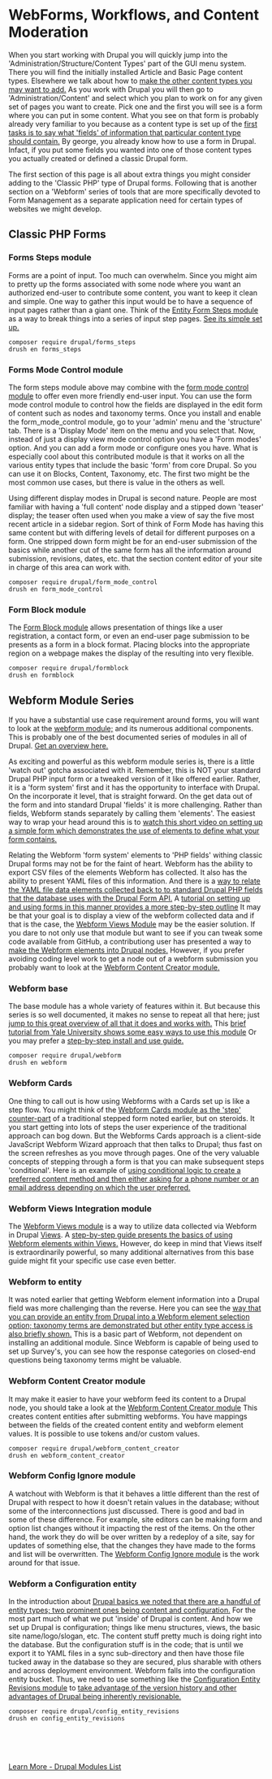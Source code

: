 
# WebForms, Workflows, and Content Moderation

When you start working with Drupal you will quickly jump into the 'Administration/Structure/Content Types' part of the GUI menu system.  There you will find the initially installed Article and Basic Page content types.  Elsewhere we talk about how to [make the other content types you may want to add.](../book/contenttypes.md) As you work with Drupal you will then go to 'Administration/Content' and select which you plan to work on for any given set of pages you want to create.  Pick one and the first you will see is a form where you can put in some content.  What you see on that form is probably already very familiar to you because as a content type is set up of the [first tasks is to say what 'fields' of information that particular content type should contain.](../book/contenttype.md#add-content-type)  By george, you already know how to use a form in Drupal.  Infact, if you put some fields you wanted into one of those content types you actually created or defined a classic Drupal form.

The first section of this page is all about extra things you might consider adding to the 'Classic PHP' type of Drupal forms.  Following that is another section on a 'Webform' series of tools that are more specifically devoted to Form Management as a separate application need for certain types of websites we might develop.

## Classic PHP Forms

### Forms Steps module

Forms are a point of input.  Too much can overwhelm.  Since you might aim to pretty up the forms associated with some node where you want an authorized end-user to contribute some content, you want to keep it clean and simple.  One way to gather this input would be to have a sequence of input pages rather than a giant one.  Think of the [Entity Form Steps module](https://www.drupal.org/project/entity_form_steps) as a way to break things into a series of input step pages.  [See its simple set up.](https://www.drupal.org/files/project-images/Screen%20Recording%202022-05-23%20at%201.50.12%20PM.gif)  

`composer require drupal/forms_steps`<br>
`drush en forms_steps`

### Forms Mode Control module

The form steps module above may combine with the [form mode control module](https://www.drupal.org/project/form_mode_control) to offer even more friendly end-user input.  You can use the form mode control module to control how the fields are displayed in the edit form of content such as nodes and taxonomy terms.  Once you install and enable the form_mode_control module, go to your 'admin' menu and the 'structure' tab.  There is a 'Display Mode' item on the menu and you select that.  Now, instead of just a display view mode control option you have a 'Form modes' option.  And you can add a form mode or configure ones you have.  What is especially cool about this contributed module is that it works on all the various entity types that include the basic 'form' from core Drupal.  So you can use it on Blocks, Content, Taxonomy, etc.  The first two might be the most common use cases, but there is value in the others as well.

Using different display modes in Drupal is second nature.  People are most familiar with having a 'full content' node display and a stipped down 'teaser' display; the teaser often used when you make a view of say the five most recent article in a sidebar region.  Sort of think of Form Mode has having this same content but with differing levels of detail for different purposes on a form.  One stripped down form might be for an end-user submission of the basics while another cut of the same form has all the information around submission, revisions, dates, etc. that the section content editor of your site in charge of this area can work with.

`composer require drupal/form_mode_control`<br>
`drush en form_mode_control`

### Form Block module

The [Form Block module](https://www.drupal.org/project/formblock) allows presentation of things like a user registration, a contact form, or even an end-user page submission to be presents as a form in a block format. Placing blocks into the appropriate region on a webpage makes the display of the resulting into very flexible.

`composer require drupal/formblock`<br>
`drush en formblock`


## Webform Module Series

If you have a substantial use case requirement around forms, you will want to look at the [webform module;](https://www.drupal.org/project/webform) and its numerous additional components.  This is probably one of the best documented series of modules in all of Drupal.  [Get an overview here.](https://www.youtube.com/watch?v=VncMRSwjVto)

As exciting and powerful as this webform module series is, there is a little 'watch out' gotcha associated with it.  Remember, this is NOT your standard Drupal PHP input form or a tweaked version of it like offered earlier.  Rather, it is a 'form system' first and it has the opportunity to interface with Drupal.  On the incorporate it level, that is straight forward.  On the get data out of the form and into standard Drupal 'fields' it is more challenging.  Rather than fields, Webform stands separately by calling them 'elements'.  The easiest way to wrap your head around this is to [watch this short video on setting up a simple form which demonstrates the use of elements to define what your form contains.](https://www.youtube.com/watch?v=fr3kTiYKNls)

Relating the Webform 'form system' elements to 'PHP fields' withing classic Drupal forms may not be for the faint of heart.  Webform has the ability to export CSV files of the elements Webform has collected.  It also has the ability to present YAML files of this information.  And there is a [way to relate the YAML file data elements collected back to to standard Drupal PHP fields that the database uses with the Drupal Form API.](https://www.jrockowitz.com/blog/webform-apis)  A [tutorial on setting up and using forms in this manner provides a more step-by-step outline](https://www.specbee.com/blogs/drupal-9-webform-module)  It may be that your goal is to display a view of the webform collected data and if that is the case, the [Webform Views Module](#webform-views-integration-module) may be the easier solution.  If you dare to not only use that module but want to see if you can tweak some code available from GitHub, a contributiong user has presented a way to [make the Webform elements into Drupal nodes.](https://github.com/owenmorrill/subtonode) However, if you prefer avoiding coding level work to get a node out of a webform submission you probably want to look at the [Webform Content Creator module.](#webform-content-creator-module)

### Webform base

The base module has a whole variety of features within it.  But because this series is so well documented, it makes no sense to repeat all that here; just [jump to this great overview of all that it does and works with.](https://www.drupal.org/docs/contributed-modules/webform/webform-features)  This [brief tutorial from Yale University shows some easy ways to use this module](https://yalesites.yale.edu/module-tutorials/webform) Or you may prefer a [step-by-step install and use guide.](https://www.webwash.net/courses/using-webform-in-drupal-8/)

`composer require drupal/webform`<br>
`drush en webform`

### Webform Cards

One thing to call out is how using Webforms with a Cards set up is like a step flow.  You might think of the [Webform Cards module as the 'step' counter-part](https://www.youtube.com/watch?v=bDugc2gWQnw) of a traditional stepped form noted earlier, but on steroids.  It you start getting into lots of steps the user experience of the traditional approach can bog down.  But the Webforms Cards approach is a client-side JavaScript Webform Wizard approach that then talks to Drupal; thus fast on the screen refreshes as you move through pages.  One of the very valuable concepts of stepping through a form is that you can make subsequent steps 'conditional'.  Here is an example of [using conditional logic to create a preferred content method and then either asking for a phone number or an email address depending on which the user preferred.](https://www.youtube.com/watch?v=ic4wu-iZd4Y)

### Webform Views Integration module

The [Webform Views module](https://www.drupal.org/project/webform_views) is a way to utilize data collected via Webform in Drupal [Views](../modules/views.md).  A [step-by-step guide presents the basics of using Webform elements within Views.](https://www.drupal.org/docs/8/modules/webform/webform-cookbook/how-to-create-a-view-for-displaying-fields-values-of/step-by-step-guide)  However, do keep in mind that Views itself is extraordinarily powerful, so many additional alternatives from this base guide might fit your specific use case even better.

### Webform to entity

It was noted earlier that getting Webform element information into a Drupal field was more challenging than the reverse.  Here you can see the [way that you can provide an entity from Drupal into a Webform element selection option; taxonomy terms are demonstrated but other entity type access is also briefly shown.](https://www.webwash.net/taxonomy-terms-as-webform-options-in-drupal/)  This is a basic part of Webform, not dependent on installing an additional module.  Since Webform is capable of being used to set up Survey's, you can see how the response categories on closed-end questions being taxonomy terms might be valuable.

### Webform Content Creator module

It may make it easier to have your webform feed its content to a Drupal node, you should take a look at the [Webform Content Creator module](https://www.drupal.org/project/webform_content_creator)  This creates content entities after submitting webforms.  You have mappings between the fields of the created content entity and webform element values.  It is possible to use tokens and/or custom values.

`composer require drupal/webform_content_creator`<br>
`drush en webform_content_creator`

### Webform Config Ignore module

A watchout with Webform is that it behaves a little different than the rest of Drupal with respect to how it doesn't retain values in the database; without some of the interconnections just discussed.  There is good and bad in some of these difference.  For example, site editors can be making form and option list changes without it impacting the rest of the items.  On the other hand, the work they do will be over written by a redeploy of a site, say for updates of something else, that the changes they have made to the forms and list will be overwritten.  The [Webform Config Ignore module](https://www.drupal.org/project/webform_config_ignore) is the work around for that issue.


### Webform a Configuration entity

In the introduction about [Drupal basics we noted that there are a handful of entity types; two prominent ones being content and configuration.](../book/archandentities.md)  For the most part much of what we put 'inside' of Drupal is content.  And how we set up Drupal is configuration; things like menu structures, views, the basic site name/logo/slogan, etc.  The content stuff pretty much is doing right into the database.  But the configuration stuff is in the code; that is until we export it to YAML files in a sync sub-directory and then have those file tucked away in the database so they are secured, plus sharable with others and across deployment environment.  Webform falls into the configuration entity bucket.  Thus, we need to use something like the [Configuration Entity Revisions module](https://www.drupal.org/project/config_entity_revisions) to [take advantage of the version history and other advantages of Drupal being inherently revisionable.](https://www.youtube.com/watch?v=YKr-vLCRaJo)

`composer require drupal/config_entity_revisions`<br>
`drush en config_entity_revisions`


<br>
<br>
<br>

[Learn More - Drupal Modules List](../chapters.md#drupal-modules)



